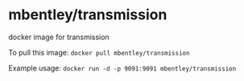 mbentley/transmission
=====================

docker image for transmission

To pull this image:
`docker pull mbentley/transmission`

Example usage:
`docker run -d -p 9091:9091 mbentley/transmission`
